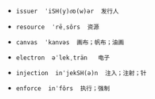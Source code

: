 - ```
  issuer  ˈiSH(y)o͞o(w)ər  发行人
  ```

- ```
  resource  ˈrēˌsôrs  资源
  ```

- ```
  canvas  ˈkanvəs  画布；帆布；油画
  ```

- ```
  electron  əˈlekˌträn   电子
  ```

- ```
  injection  inˈjekSH(ə)n  注入；注射；针
  ```

- ```
  enforce  inˈfôrs  执行；强制
  ```

  

